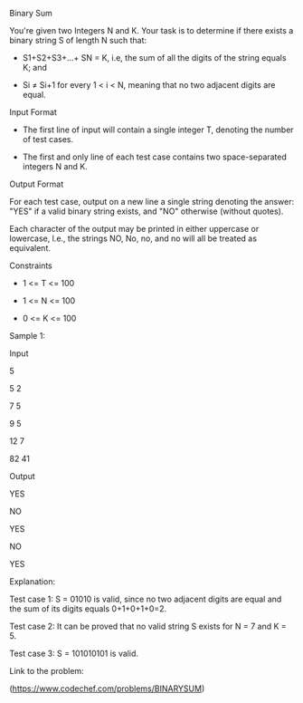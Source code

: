 Binary Sum

You're given two Integers N and K. Your task is to determine if there exists a binary string S of length N such that:

* S1+S2+S3+...+ SN = K, i.e, the sum of all the digits of the string equals K; and

* Si ≠ Si+1 for every 1 < i < N, meaning that no two adjacent digits are equal.

Input Format

* The first line of input will contain a single integer T, denoting the number of test cases.

* The first and only line of each test case contains two space-separated integers N and K.

Output Format

For each test case, output on a new line a single string denoting the answer: "YES" if a valid binary string exists, and "NO" otherwise (without quotes).

Each character of the output may be printed in either uppercase or lowercase, l.e., the strings NO, No, no, and no will all be treated as equivalent.

Constraints

* 1 <= T <= 100

* 1 <= N <= 100

* 0 <= K <= 100

Sample 1:

Input

5

5 2

7 5

9 5

12 7

82 41

Output

YES

NO

YES

NO

YES


Explanation:

Test case 1: S = 01010 is valid, since no two adjacent digits are equal and the sum of its digits equals 0+1+0+1+0=2.

Test case 2: It can be proved that no valid string S exists for N = 7 and K = 5.

Test case 3: S = 101010101 is valid.

Link to the problem:

(https://www.codechef.com/problems/BINARYSUM)